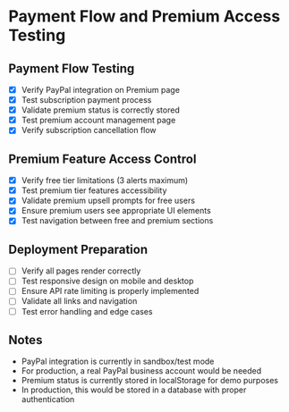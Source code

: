 # Payment Flow and Premium Access Testing

## Payment Flow Testing
- [x] Verify PayPal integration on Premium page
- [x] Test subscription payment process
- [x] Validate premium status is correctly stored
- [x] Test premium account management page
- [x] Verify subscription cancellation flow

## Premium Feature Access Control
- [x] Verify free tier limitations (3 alerts maximum)
- [x] Test premium tier features accessibility
- [x] Validate premium upsell prompts for free users
- [x] Ensure premium users see appropriate UI elements
- [x] Test navigation between free and premium sections

## Deployment Preparation
- [ ] Verify all pages render correctly
- [ ] Test responsive design on mobile and desktop
- [ ] Ensure API rate limiting is properly implemented
- [ ] Validate all links and navigation
- [ ] Test error handling and edge cases

## Notes
- PayPal integration is currently in sandbox/test mode
- For production, a real PayPal business account would be needed
- Premium status is currently stored in localStorage for demo purposes
- In production, this would be stored in a database with proper authentication
